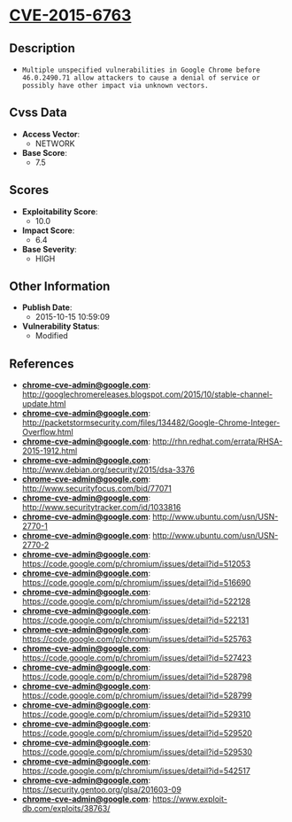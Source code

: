 
# [CVE-2015-6763](http://googlechromereleases.blogspot.com/2015/10/stable-channel-update.html)

## Description

- `Multiple unspecified vulnerabilities in Google Chrome before 46.0.2490.71 allow attackers to cause a denial of service or possibly have other impact via unknown vectors.`

## Cvss Data

- **Access Vector**:
  - NETWORK
- **Base Score**:
  - 7.5

## Scores

- **Exploitability Score**:
  - 10.0
- **Impact Score**:
  - 6.4
- **Base Severity**:
  - HIGH

## Other Information

- **Publish Date**:
  - 2015-10-15 10:59:09
- **Vulnerability Status**:
  - Modified

## References

- **chrome-cve-admin@google.com**: http://googlechromereleases.blogspot.com/2015/10/stable-channel-update.html
- **chrome-cve-admin@google.com**: http://packetstormsecurity.com/files/134482/Google-Chrome-Integer-Overflow.html
- **chrome-cve-admin@google.com**: http://rhn.redhat.com/errata/RHSA-2015-1912.html
- **chrome-cve-admin@google.com**: http://www.debian.org/security/2015/dsa-3376
- **chrome-cve-admin@google.com**: http://www.securityfocus.com/bid/77071
- **chrome-cve-admin@google.com**: http://www.securitytracker.com/id/1033816
- **chrome-cve-admin@google.com**: http://www.ubuntu.com/usn/USN-2770-1
- **chrome-cve-admin@google.com**: http://www.ubuntu.com/usn/USN-2770-2
- **chrome-cve-admin@google.com**: https://code.google.com/p/chromium/issues/detail?id=512053
- **chrome-cve-admin@google.com**: https://code.google.com/p/chromium/issues/detail?id=516690
- **chrome-cve-admin@google.com**: https://code.google.com/p/chromium/issues/detail?id=522128
- **chrome-cve-admin@google.com**: https://code.google.com/p/chromium/issues/detail?id=522131
- **chrome-cve-admin@google.com**: https://code.google.com/p/chromium/issues/detail?id=525763
- **chrome-cve-admin@google.com**: https://code.google.com/p/chromium/issues/detail?id=527423
- **chrome-cve-admin@google.com**: https://code.google.com/p/chromium/issues/detail?id=528798
- **chrome-cve-admin@google.com**: https://code.google.com/p/chromium/issues/detail?id=528799
- **chrome-cve-admin@google.com**: https://code.google.com/p/chromium/issues/detail?id=529310
- **chrome-cve-admin@google.com**: https://code.google.com/p/chromium/issues/detail?id=529520
- **chrome-cve-admin@google.com**: https://code.google.com/p/chromium/issues/detail?id=529530
- **chrome-cve-admin@google.com**: https://code.google.com/p/chromium/issues/detail?id=542517
- **chrome-cve-admin@google.com**: https://security.gentoo.org/glsa/201603-09
- **chrome-cve-admin@google.com**: https://www.exploit-db.com/exploits/38763/
